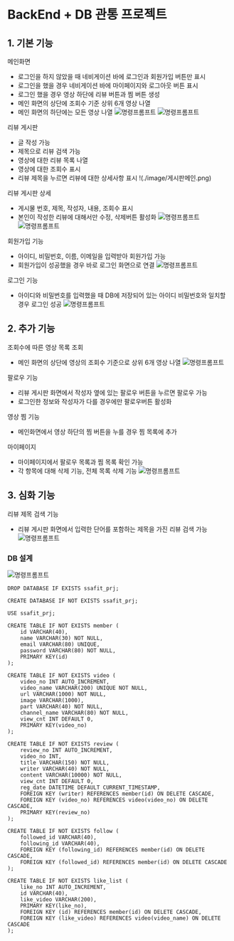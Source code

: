 # BackEnd + DB 관통 프로젝트

## 1. 기본 기능
메인화면
 - 로그인을 하지 않았을 때 네비게이션 바에 로그인과 회원가입 버튼만 표시
 - 로그인을 했을 경우 네비게이션 바에 마이페이지와 로그아웃 버튼 표시
 - 로그인 했을 경우 영상 하단에 리뷰 버튼과 찜 버튼 생성
 - 메인 화면의 상단에 조회수 기준 상위 6개 영상 나열
 - 메인 화면의 하단에는 모든 영상 나열
![명령프롬프트](./image/로그인전메인.PNG)
![명령프롬프트](./image/로그인후메인.PNG)

리뷰 게시판
 - 글 작성 가능
 - 제목으로 리뷰 검색 가능
 - 영상에 대한 리뷰 목록 나열
 - 영상에 대한 조회수 표시
 - 리뷰 제목을 누르면 리뷰에 대한 상세사항 표시
 !(./image/게시판메인.png)

리뷰 게시판 상세
 - 게시물 번호, 제목, 작성자, 내용, 조회수 표시
 - 본인이 작성한 리뷰에 대해서만 수정, 삭제버튼 활성화
 ![명령프롬프트](./image/게시판상세.PNG)
 ![명령프롬프트](./image/게시판상세_타인.PNG)

회원가입 기능
 - 아이디, 비밀번호, 이름, 이메일을 입력받아 회원가입 가능
 - 회원가입이 성공했을 경우 바로 로그인 화면으로 연결
 ![명령프롬프트](./image/회원가입.PNG)

로그인 기능
 - 아이디와 비밀번호를 입력했을 때 DB에 저장되어 있는 아이디 비밀번호와 일치할 경우 로그인 성공
 ![명령프롬프트](./image/로그인.PNG) 

## 2. 추가 기능
조회수에 따른 영상 목록 조회
 - 메인 화면의 상단에 영상의 조회수 기준으로 상위 6개 영상 나열
 ![명령프롬프트](./image/로그인후메인.PNG)

팔로우 기능
 - 리뷰 게시판 화면에서 작성자 옆에 있는 팔로우 버튼을 누르면 팔로우 가능
 - 로그인한 정보와 작성자가 다를 경우에만 팔로우버튼 활성화


영상 찜 기능
 - 메인화면에서 영상 하단의 찜 버튼을 누를 경우 찜 목록에 추가

마이페이지
 - 마이페이지에서 팔로우 목록과 찜 목록 확인 가능
 - 각 항목에 대해 삭제 기능, 전체 목록 삭제 기능
![명령프롬프트](./image/마이페이지.PNG)

## 3. 심화 기능
리뷰 제목 검색 기능
 - 리뷰 게시판 화면에서 입력한 단어를 포함하는 제목을 가진 리뷰 검색 가능
![명령프롬프트](./image/제목으로검색.PNG)

### DB 설계
![명령프롬프트](./image/DB설계.png)
```
DROP DATABASE IF EXISTS ssafit_prj;

CREATE DATABASE IF NOT EXISTS ssafit_prj;

USE ssafit_prj;

CREATE TABLE IF NOT EXISTS member (
    id VARCHAR(40),
    name VARCHAR(30) NOT NULL,
    email VARCHAR(80) UNIQUE,
    password VARCHAR(80) NOT NULL,
    PRIMARY KEY(id)
);

CREATE TABLE IF NOT EXISTS video (
	video_no INT AUTO_INCREMENT,
    video_name VARCHAR(200) UNIQUE NOT NULL, 
    url VARCHAR(1000) NOT NULL,
    image VARCHAR(1000),
    part VARCHAR(40) NOT NULL,
    channel_name VARCHAR(80) NOT NULL,
    view_cnt INT DEFAULT 0,
    PRIMARY KEY(video_no)
);

CREATE TABLE IF NOT EXISTS review (
	review_no INT AUTO_INCREMENT,
    video_no INT,
    title VARCHAR(150) NOT NULL,
    writer VARCHAR(40) NOT NULL,
    content VARCHAR(10000) NOT NULL,
    view_cnt INT DEFAULT 0,
    reg_date DATETIME DEFAULT CURRENT_TIMESTAMP,
    FOREIGN KEY (writer) REFERENCES member(id) ON DELETE CASCADE,
    FOREIGN KEY (video_no) REFERENCES video(video_no) ON DELETE CASCADE,
    PRIMARY KEY(review_no)
);

CREATE TABLE IF NOT EXISTS follow (
	followed_id VARCHAR(40),
    following_id VARCHAR(40),
    FOREIGN KEY (following_id) REFERENCES member(id) ON DELETE CASCADE,
    FOREIGN KEY (followed_id) REFERENCES member(id) ON DELETE CASCADE
);

CREATE TABLE IF NOT EXISTS like_list (
	like_no INT AUTO_INCREMENT,
    id VARCHAR(40),
    like_video VARCHAR(200),
    PRIMARY KEY(like_no),
    FOREIGN KEY (id) REFERENCES member(id) ON DELETE CASCADE,
    FOREIGN KEY (like_video) REFERENCES video(video_name) ON DELETE CASCADE
);
```
